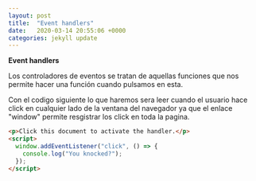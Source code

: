 ```yaml
---
layout: post
title:  "Event handlers"
date:   2020-03-14 20:55:06 +0000
categories: jekyll update
---
```

**Event handlers**

Los controladores de eventos se tratan de aquellas funciones que nos permite hacer una función cuando pulsamos en esta.

Con el codigo siguiente lo que haremos sera leer cuando el usuario hace click en cualquier lado de la ventana del navegador ya que el enlace "window" permite resgistrar los click en toda la pagina.

```HTML
<p>Click this document to activate the handler.</p>
<script>
  window.addEventListener("click", () => {
    console.log("You knocked?");
  });
</script>
```